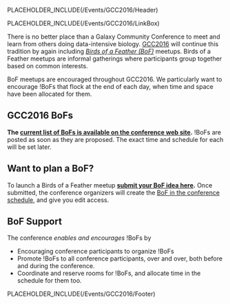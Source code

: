 PLACEHOLDER_INCLUDE(/Events/GCC2016/Header)

PLACEHOLDER_INCLUDE(/Events/GCC2016/LinkBox)

There is no better place than a Galaxy Community Conference to meet and learn from others doing data-intensive biology.  [GCC2016](https://gcc2016.iu.edu/) will continue this tradition by again including *[Birds of a Feather (BoF)](http://en.wikipedia.org/wiki/Birds_of_a_feather_(computing))* meetups.  Birds of a Feather meetups are informal gatherings where participants group together based on common interests.

BoF meetups are encouraged throughout GCC2016.  We particularly want to encourage !BoFs that flock at the end of each day, when time and space have been allocated for them.
<br />

## GCC2016 BoFs

**The [current list of BoFs is available on the conference web site](http://bit.ly/gcc2016BOFS).** !BoFs are posted as soon as they are proposed.  The exact time and schedule for each will be set later.

## Want to plan a BoF?

To launch a Birds of a Feather meetup **[submit your BoF idea here](https://docs.google.com/forms/d/1aikQugTW_VlY5K0TQ3cI9E2NVIk443gkzK6EqP8gsr4/viewform).** Once submitted, the conference organizers will create the [BoF in the conference schedule](http://bit.ly/gcc2016BOFS), and give you edit access.

## BoF Support

The conference *enables and encourages* !BoFs by

* Encouraging conference participants to organize !BoFs
* Promote !BoFs to all conference participants, over and over, both before and during the conference.
* Coordinate and reserve rooms for !BoFs, and allocate time in the schedule for them too.

PLACEHOLDER_INCLUDE(/Events/GCC2016/Footer)
